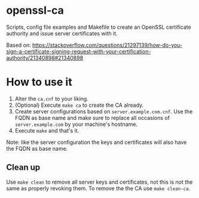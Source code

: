 # openssl-ca
Scripts, config file examples and Makefile to create an OpenSSL certificate
authority and issue server certificates with it.

Based on: https://stackoverflow.com/questions/21297139/how-do-you-sign-a-certificate-signing-request-with-your-certification-authority/21340898#21340898

# How to use it
1. Alter the `ca.cnf` to your liking.
2. (Optional) Execute `make ca` to create the CA already.
3. Create server configurations based on `server.example.com.cnf`. Use the
   FQDN as base name and make sure to replace all occasions of
   `server.example.com` by your machine's hostname.
4. Execute `make` and that's it.

Note: like the server configuration the keys and certificates will also have
the FQDN as base name.

## Clean up
Use `make clean` to remove all server keys and certificates, not this is not
the same as properly revoking them. To remove the the CA use `make clean-ca`.
